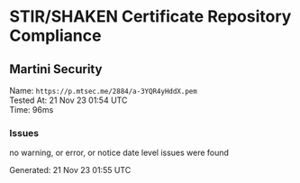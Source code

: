 # STIR/SHAKEN Certificate Repository Compliance

## Martini Security

Name: `https://p.mtsec.me/2884/a-3YQR4yHddX.pem`\
Tested At: 21 Nov 23 01:54 UTC\
Time: 96ms

### Issues

no warning, or error, or notice date level issues were found

Generated: 21 Nov 23 01:55 UTC